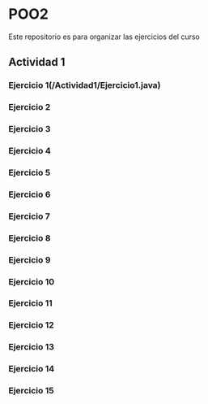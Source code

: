 # POO2
Este repositorio es para organizar las ejercicios del curso
## Actividad 1
### Ejercicio 1(/Actividad1/Ejercicio1.java)
### Ejercicio 2
### Ejercicio 3
### Ejercicio 4
### Ejercicio 5
### Ejercicio 6
### Ejercicio 7
### Ejercicio 8
### Ejercicio 9
### Ejercicio 10
### Ejercicio 11
### Ejercicio 12
### Ejercicio 13
### Ejercicio 14
### Ejercicio 15
